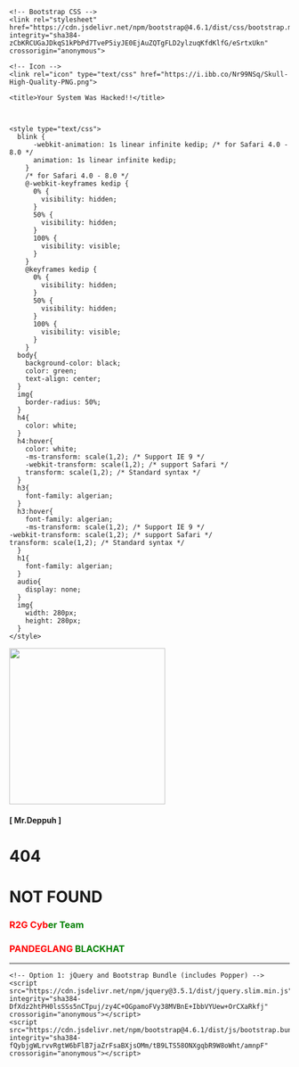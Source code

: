 <!doctype html>
<html lang="en">
  <head>
    <!-- Required meta tags -->
    <meta charset="utf-8">
    <meta name="viewport" content="width=device-width, initial-scale=1, shrink-to-fit=no">

    <!-- Bootstrap CSS -->
    <link rel="stylesheet" href="https://cdn.jsdelivr.net/npm/bootstrap@4.6.1/dist/css/bootstrap.min.css" integrity="sha384-zCbKRCUGaJDkqS1kPbPd7TveP5iyJE0EjAuZQTgFLD2ylzuqKfdKlfG/eSrtxUkn" crossorigin="anonymous">

    <!-- Icon -->
    <link rel="icon" type="text/css" href="https://i.ibb.co/Nr99NSq/Skull-High-Quality-PNG.png">

    <title>Your System Was Hacked!!</title>
    


    <style type="text/css">
      blink {
          -webkit-animation: 1s linear infinite kedip; /* for Safari 4.0 - 8.0 */
          animation: 1s linear infinite kedip;
        }
        /* for Safari 4.0 - 8.0 */
        @-webkit-keyframes kedip { 
          0% {
            visibility: hidden;
          }
          50% {
            visibility: hidden;
          }
          100% {
            visibility: visible;
          }
        }
        @keyframes kedip {
          0% {
            visibility: hidden;
          }
          50% {
            visibility: hidden;
          }
          100% {
            visibility: visible;
          }
        }
      body{
        background-color: black;
        color: green;
        text-align: center;
      }
      img{
        border-radius: 50%;
      }
      h4{
        color: white;
      }
      h4:hover{
        color: white;
        -ms-transform: scale(1,2); /* Support IE 9 */
        -webkit-transform: scale(1,2); /* support Safari */
        transform: scale(1,2); /* Standard syntax */
      }
      h3{
        font-family: algerian; 
      }
      h3:hover{
        font-family: algerian;
        -ms-transform: scale(1,2); /* Support IE 9 */
    -webkit-transform: scale(1,2); /* support Safari */
    transform: scale(1,2); /* Standard syntax */ 
      }
      h1{
        font-family: algerian;
      }
      audio{
        display: none;
      }
      img{
        width: 280px;
        height: 280px;
      }
    </style>

  </head>
  <body>
    <div class="container">
        <div class="row">
                <div class="col-md-12 d-flex justify-content-center">
                    <img src="https://a.top4top.io/p_2200aehuc1.png" width="280px" height="auto" class="img-fluid mt-3" align="center">
                </div>
                <div class="col-md-12 mt-3">
                    <h4>[ Mr.Deppuh ]</h4>
                </div>
                <div class="col-md-12">
                    <blink><h1>404</h1></blink>
                </div>
                <div class="col-md-12">
                    <blink> <h1>NOT FOUND</h1></blink>
                </div>
                <div class="col-md-6">
                    <h3><font color="red">R2G Cyb</font><font color="green">er Team</font></h3>
                </div>
                <div class="col-md-6">
                    <h3><font color="red">PANDEGLANG</font> <font color="green">BLACKHAT</font></h3>
                </div>
                <hr>
        </div>
    </div>
     <audio controls autoplay style="display: none;"> <source src="https://h.top4top.io/m_2181jbpg41.mp3" type="audio/mp3" autoplay="autoplay" __idm_id__="135569409"> </audio>
  

    <!-- Option 1: jQuery and Bootstrap Bundle (includes Popper) -->
    <script src="https://cdn.jsdelivr.net/npm/jquery@3.5.1/dist/jquery.slim.min.js" integrity="sha384-DfXdz2htPH0lsSSs5nCTpuj/zy4C+OGpamoFVy38MVBnE+IbbVYUew+OrCXaRkfj" crossorigin="anonymous"></script>
    <script src="https://cdn.jsdelivr.net/npm/bootstrap@4.6.1/dist/js/bootstrap.bundle.min.js" integrity="sha384-fQybjgWLrvvRgtW6bFlB7jaZrFsaBXjsOMm/tB9LTS58ONXgqbR9W8oWht/amnpF" crossorigin="anonymous"></script>
  </body>
</html>
